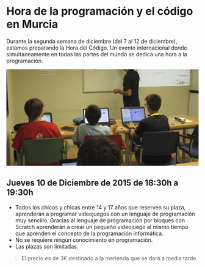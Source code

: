 # Hora de la programación y el código en Murcia

Durante la segunda semana de diciembre (del 7 al 12 de diciembre), estamos preparando la Hora del Código. Un evento internacional donde simultaneamente en todas las partes del mundo se dedica una hora a la programación.

![](img/1.png)

## Jueves 10 de Diciembre de 2015 de 18:30h a 19:30h

- Todos los chicos y chicas entre 14 y 17 años que reserven su plaza, aprenderán a programar videojuegos con un lenguaje de programación muy sencillo. Gracias al lenguaje de programación por bloques con Scratch aprenderán a crear un pequeño videojuego al mismo tiempo que aprenden el concepto de la programación informática.
- No se requiere ningún conocimiento en programación.
- Las plazas son limitadas.

> El precio es de 3€ destinado a la merienda que se dará a media tarde.
